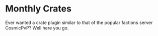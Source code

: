 # Monthly Crates
Ever wanted a crate plugin similar to that of the popular factions server CosmicPvP? Well here you go.
